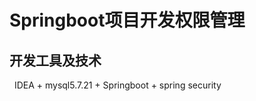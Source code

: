 
Springboot项目开发权限管理
=========================
开发工具及技术
--------------
        IDEA + mysql5.7.21 + Springboot + spring security
